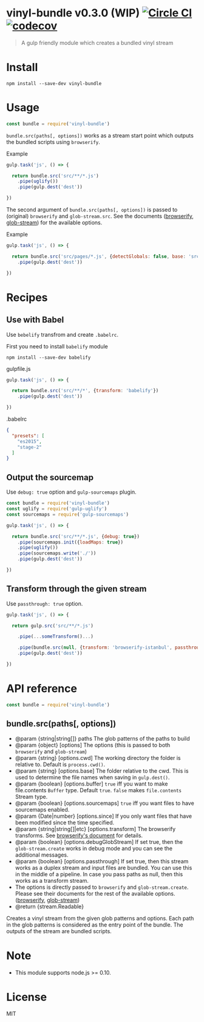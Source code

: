 # vinyl-bundle v0.3.0 (WIP) [![Circle CI](https://circleci.com/gh/kt3k/vinyl-bundle.svg?style=svg)](https://circleci.com/gh/kt3k/vinyl-bundle) [![codecov](https://codecov.io/gh/kt3k/vinyl-bundle/branch/master/graph/badge.svg)](https://codecov.io/gh/kt3k/vinyl-bundle)


> A gulp friendly module which creates a bundled vinyl stream

# Install

    npm install --save-dev vinyl-bundle

# Usage

```js
const bundle = require('vinyl-bundle')
```

`bundle.src(paths[, options])` works as a stream start point which outputs the bundled scripts using `browserify`.

Example
```js
gulp.task('js', () => {

  return bundle.src('src/**/*.js')
    .pipe(uglify())
    .pipe(gulp.dest('dest'))

})
```

The second argument of `bundle.src(paths[, options])` is passed to (original) `browserify` and `glob-stream.src`. See the documents ([browserify](https://github.com/substack/node-browserify#browserifyfiles--opts), [glob-stream](https://github.com/gulpjs/glob-stream#options)) for the available options.

Example
```js
gulp.task('js', () => {

  return bundle.src('src/pages/*.js', {detectGlobals: false, base: 'src/'})
    .pipe(gulp.dest('dest'))

})
```

# Recipes

## Use with Babel

Use `bebelify` transfrom and create `.babelrc`.

First you need to install `babelify` module

    npm install --save-dev babelify

gulpfile.js
```js
gulp.task('js', () => {

  return bundle.src('src/**/*', {transform: 'babelify'})
    .pipe(gulp.dest('dest'))

})
```

.babelrc
```json
{
  "presets": [
    "es2015",
    "stage-2"
  ]
}
```


## Output the sourcemap

Use `debug: true` option and `gulp-sourcemaps` plugin.

```js
const bundle = require('vinyl-bundle')
const uglify = require('gulp-uglify')
const sourcemaps = require('gulp-sourcemaps')

gulp.task('js', () => {

  return bundle.src('src/**/*.js', {debug: true})
    .pipe(sourcemaps.init({loadMaps: true})
    .pipe(uglify())
    .pipe(sourcemaps.write('./'))
    .pipe(gulp.dest('dest'))

})
```

## Transform through the given stream

Use `passthrough: true` option.

```js
gulp.task('js', () => {

  return gulp.src('src/**/*.js')

    .pipe(...someTransform()...)

    .pipe(bundle.src(null, {transform: 'browserify-istanbul', passthrough: true}))
    .pipe(gulp.dest('dest'))

})
```

# API reference

```js
const bundle = require('vinyl-bundle')
```

## bundle.src(paths[, options])

- @param {string|string[]} paths The glob patterns of the paths to build
- @param {object} [options] The options (this is passed to both `browserify` and `glob-stream`)
- @param {string} [options.cwd] The working directory the folder is relative to. Default is `process.cwd()`.
- @param {string} [options.base] The folder relative to the cwd. This is used to determine the file names when saving in `gulp.dest()`.
- @param {boolean} [options.buffer] `true` iff you want to make file.contents `Buffer` type. Default `true`. `false` makes `file.contents` Stream type.
- @param {boolean} [options.sourcemaps] `true` iff you want files to have sourcemaps enabled.
- @param {Date|number} [options.since] If you only want files that have been modified since the time specified.
- @param {string|string[]|etc} [options.transform] The browserify transforms. See [browserify's document](https://github.com/substack/node-browserify#browserifyfiles--opts) for details.
- @param {boolean} [options.debugGlobStream] If set true, then the `glob-stream.create` works in debug mode and you can see the additional messages.
- @param {boolean} [options.passthrough] If set true, then this stream works as a duplex stream and input files are bundled. You can use this in the middle of a pipeline. In case you pass paths as null, then this works as a transform stream.
- The options is directly passed to `browserify` and `glob-stream.create`. Please see their documents for the rest of the available options. ([browserify](https://github.com/substack/node-browserify#browserifyfiles--opts), [glob-stream](https://github.com/gulpjs/glob-stream#options))
- @return {stream.Readable<Vinyl>}

Creates a vinyl stream from the given glob patterns and options.
Each path in the glob patterns is considered as the entry point of the bundle.
The outputs of the stream are bundled scripts.

# Note

- This module supports node.js >= 0.10.

# License

MIT
